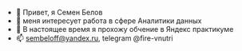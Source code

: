 - 👋 Привет, я Семен Белов
- 👀 меня интересует работа в сфере Аналитики данных
- 🌱 В настоящее время я прохожу обчение в Яндекс практикуме
- 📫 sembeloff@yandex.ru, telegram @fire-vnutri

<!---
DASemB/DASemB is a ✨ special ✨ repository because its `README.md` (this file) appears on your GitHub profile.
You can click the Preview link to take a look at your changes.
--->
